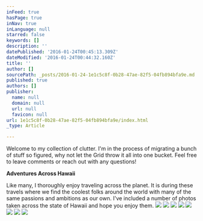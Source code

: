 ```yaml
---
inFeed: true
hasPage: true
inNav: true
inLanguage: null
starred: false
keywords: []
description: ''
datePublished: '2016-01-24T00:45:13.309Z'
dateModified: '2016-01-24T00:44:32.160Z'
title: ''
author: []
sourcePath: _posts/2016-01-24-1e1c5c8f-0b28-47ae-82f5-04fb894bfa9e.md
published: true
authors: []
publisher:
  name: null
  domain: null
  url: null
  favicon: null
url: 1e1c5c8f-0b28-47ae-82f5-04fb894bfa9e/index.html
_type: Article

---
```

Welcome to my collection of clutter. I'm in the process of migrating a bunch of stuff so figured, why not let the Grid throw it all into one bucket. Feel free to leave comments or reach out with any questions!

**Adventures Across Hawaii**

Like many, I thoroughly enjoy traveling across the planet. It is during these travels where we find the coolest folks around the world with many of the same passions and ambitions as our own. I've included a number of photos taken across the state of Hawaii and hope you enjoy them.
![](https://s3-us-west-2.amazonaws.com/the-grid-img/p/f4cd8157a000fa22fe6b3a6c01fa7cb7d4334abc.jpg)
![](https://s3-us-west-2.amazonaws.com/the-grid-img/p/00b6d53d45c12d44d7088f9b85785ce81b5b4a4b.jpg)
![](https://s3-us-west-2.amazonaws.com/the-grid-img/p/d113b0ce8d7b57c00bae972bee197e237270e4eb.jpg)
![](https://s3-us-west-2.amazonaws.com/the-grid-img/p/5d96fcf31823cec6077cd7ba2dad2f393734dfaa.jpg)
![](https://the-grid-user-content.s3-us-west-2.amazonaws.com/573c890d-a7e8-4c7f-b62d-d188d39504e5.jpg)
![](https://the-grid-user-content.s3-us-west-2.amazonaws.com/28918fda-2c17-4380-857d-2d37b31b7889.jpg)
![](https://the-grid-user-content.s3-us-west-2.amazonaws.com/f9acb6e3-d4d3-4f84-a353-9df8ff2060a2.jpg)
![](https://the-grid-user-content.s3-us-west-2.amazonaws.com/18d639a2-8e18-47dd-b9bf-3c6aa78cd20f.jpg)